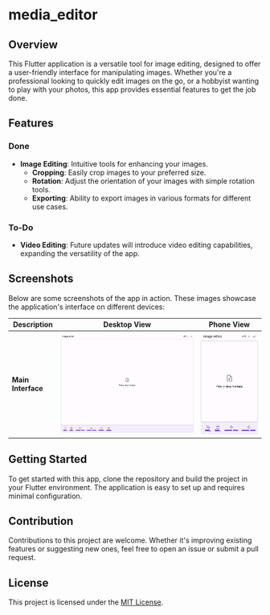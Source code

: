 # media_editor

## Overview

This Flutter application is a versatile tool for image editing, designed to offer a user-friendly interface for manipulating images. Whether you're a professional looking to quickly edit images on the go, or a hobbyist wanting to play with your photos, this app provides essential features to get the job done.

## Features

### Done
- **Image Editing**: Intuitive tools for enhancing your images.
  - **Cropping**: Easily crop images to your preferred size.
  - **Rotation**: Adjust the orientation of your images with simple rotation tools.
  - **Exporting**: Ability to export images in various formats for different use cases.

### To-Do
- **Video Editing**: Future updates will introduce video editing capabilities, expanding the versatility of the app.

## Screenshots

Below are some screenshots of the app in action. These images showcase the application's interface on different devices:

| Description       | Desktop View                                      | Phone View                                        |
|-------------------|---------------------------------------------------|---------------------------------------------------|
| **Main Interface**| ![Desktop Screenshot](test/goldens/screenshots.desktop.png) | ![Phone Screenshot](test/goldens/screenshots.phone.png) |

## Getting Started

To get started with this app, clone the repository and build the project in your Flutter environment. The application is easy to set up and requires minimal configuration.

## Contribution

Contributions to this project are welcome. Whether it's improving existing features or suggesting new ones, feel free to open an issue or submit a pull request.

## License

This project is licensed under the [MIT License](LICENSE).
